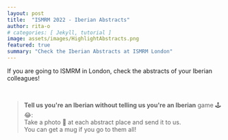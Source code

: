 ```yaml
---
layout: post
title:  "ISMRM 2022 - Iberian Abstracts"
author: rita-o
# categories: [ Jekyll, tutorial ]
image: assets/images/HighlightAbstracts.png
featured: true
summary: "Check the Iberian Abstracts at ISMRM London"
---
```



If you are going to ISMRM in London, check the abstracts of your Iberian colleagues!


<br />

   
>**Tell us you're an Iberian without telling us you're an Iberian** game 🕹️😂:  
>Take a photo 🤳 at each abstract place and send it to us.    
>You can get a mug if you go to them all!

